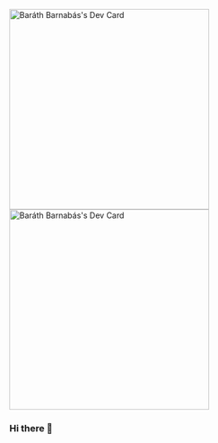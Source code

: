 <a href="https://app.daily.dev/barthbarnabs"><img src="https://github.com/barni0811/barni0811/blob/main/devcard.png" width="356" alt="Baráth Barnabás's Dev Card"/></a>
<a href="https://app.daily.dev/barthbarnabs"><img src="https://api.daily.dev/devcards/v2/2eJl9LmjvdEqoJnT0CFzj.png?type=default&r=n6o" width="356" alt="Baráth Barnabás's Dev Card"/></a>


### Hi there 👋

<!--
**barni0811/barni0811** is a ✨ _special_ ✨ repository because its `README.md` (this file) appears on your GitHub profile.

Here are some ideas to get you started:

- 🔭 I’m currently working on ...
- 🌱 I’m currently learning ...
- 👯 I’m looking to collaborate on ...
- 🤔 I’m looking for help with ...
- 💬 Ask me about ...
- 📫 How to reach me: ...
- 😄 Pronouns: ...
- ⚡ Fun fact: ...
-->
